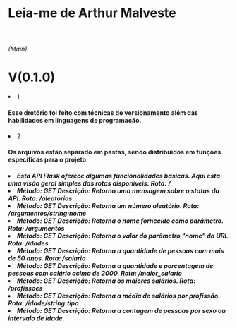 # Leia-me de Arthur Malveste

<br>

<h6>(Main)</h6>

# V(0.1.0)

<li>1</li>

#### Esse dretório foi feito com técnicas de versionamento além das habilidades em linguagens de programação.

<li>2</li>

#### Os arquivos estão separado em pastas, sendo distribuidos em funções específicas para o projeto

<h5>
<li>Esta API Flask oferece algumas funcionalidades básicas. Aqui está uma visão geral simples das rotas disponíveis:
Rota: /
<li>Método: GET
Descrição: Retorna uma mensagem sobre o status da API.
Rota: /aleatorios
<li>Método: GET
Descrição: Retorna um número aleatório.
Rota: /argumentos/string:nome
<li>Método: GET
Descrição: Retorna o nome fornecido como parâmetro.
Rota: /argumentos
<li>Método: GET
Descrição: Retorna o valor do parâmetro "nome" da URL.
Rota: /idades
<li>Método: GET
Descrição: Retorna a quantidade de pessoas com mais de 50 anos.
Rota: /salario
<li>Método: GET
Descrição: Retorna a quantidade e porcentagem de pessoas com salário acima de 2000.
Rota: /maior_salario
<li>Método: GET
Descrição: Retorna os maiores salários.
Rota: /profissoes
<li>Método: GET
Descrição: Retorna a média de salários por profissão.
Rota: /idade/string:tipo
<li>Método: GET
Descrição: Retorna a contagem de pessoas por sexo ou intervalo de idade.
</h5>

